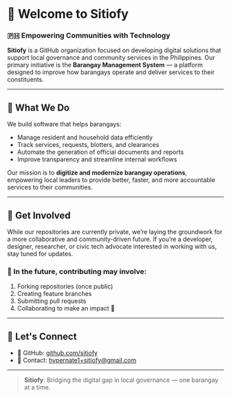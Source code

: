 
# 👋 Welcome to Sitiofy

### 🇵🇭 Empowering Communities with Technology

**Sitiofy** is a GitHub organization focused on developing digital solutions that support local governance and community services in the Philippines. Our primary initiative is the **Barangay Management System** — a platform designed to improve how barangays operate and deliver services to their constituents.

---

## 🚀 What We Do

We build software that helps barangays:
- Manage resident and household data efficiently
- Track services, requests, blotters, and clearances
- Automate the generation of official documents and reports
- Improve transparency and streamline internal workflows

Our mission is to **digitize and modernize barangay operations**, empowering local leaders to provide better, faster, and more accountable services to their communities.

---

## 📣 Get Involved

While our repositories are currently private, we’re laying the groundwork for a more collaborative and community-driven future. If you’re a developer, designer, researcher, or civic tech advocate interested in working with us, stay tuned for updates.

### 📌 In the future, contributing may involve:
1. Forking repositories (once public)
2. Creating feature branches
3. Submitting pull requests
4. Collaborating to make an impact 🚀

---

## 🙌 Let's Connect

- 🐙 GitHub: [github.com/sitiofy](https://github.com/sitiofy)
- 📨 Contact: hypernate1+sitiofy@gmail.com

---

> **Sitiofy**: Bridging the digital gap in local governance — one barangay at a time.
